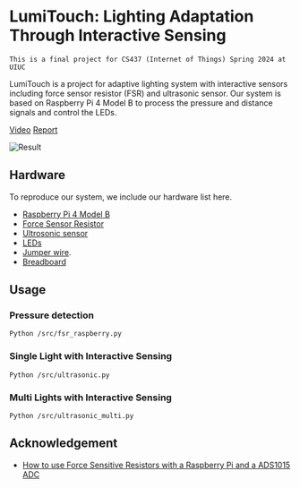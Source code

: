# LumiTouch: Lighting Adaptation Through Interactive Sensing

`This is a final project for CS437 (Internet of Things) Spring 2024 at UIUC`  

LumiTouch is a project for adaptive lighting system with interactive sensors including force sensor resistor (FSR) and ultrasonic sensor. Our system is based on Raspberry Pi 4 Model B to process the pressure and distance signals and control the LEDs. 

[Video](https://drive.google.com/file/d/1xwM0cCyaitssnh8i8X5o6ZnUSOekoxKG/view) [Report](/assets/CS437_final.pdf)

![Result](/assets/results.png)

## Hardware

To reproduce our system, we include our hardware list here.

- [Raspberry Pi 4 Model B](https://www.amazon.com/Raspberry-Model-2019-Quad-Bluetooth/dp/B07TC2BK1X/?th=1)
- [Force Sensor Resistor](https://www.amazon.com/gp/product/B00B887DBC/ref=ox_sc_rp_title_rp_1?smid=&psc=1&pf_rd_p=a31e89a8-26da-4517-9344-bed7a347818e&pd_rd_wg=lWrQs&pd_rd_i=B00B887DBC&pd_rd_w=4JFQh&content-id=amzn1.sym.a31e89a8-26da-4517-9344-bed7a347818e&pd_rd_r=M8YXHJD3M17RTNNPGG53)
- [Ultrosonic sensor](https://www.amazon.com/Ultrasonic-Distance-Transmitter-Receiver-MEGA2560/dp/B07PFCVM9D/ref=sr_1_2_sspa?crid=1NZS60W6M6R9B&dib=eyJ2IjoiMSJ9.E2SIkElJhtFWCJCHL5Q6Y3vyMcZDuOOj1lHVUVIASi8LzqXYBZM-F-m0eAwK81wRRgms80CS4qPrBF7Rcu3Wa-5trjq5y7geeSSaH4WkjwtGTP6RwCU5uOJudILfInA_v-lSPZxCSuRHeEDtMnf--HqA9lpakDKEJGKkyURMN66gOchTH3_7XC3aygGJdPhBcsuRWGHFp2BDhXTaan9ett2tPOnpJ4-q2TRRsksTvHM.FkAg6R0gnlDbgTkGmq56ViKqcdwyfoDXgLhLk3SzpzQ&dib_tag=se&keywords=ultrasonic+sensor&qid=1714969087&sprefix=ultrasonic+sensor%2Caps%2C81&sr=8-2-spons&sp_csd=d2lkZ2V0TmFtZT1zcF9hdGY&psc=1)
- [LEDs](https://www.amazon.com/dp/B07PG84V17?ref=ppx_yo2ov_dt_b_product_details&th=1)
- [Jumper wire](https://www.amazon.com/Elegoo-EL-CP-004-Multicolored-Breadboard-arduino/dp/B01EV70C78/ref=sr_1_3_sspa?crid=S9DNVB4ABY8P&dib=eyJ2IjoiMSJ9.q-Pd8h6QV_QsVCQvh3sPUCmjtfxnhG7-b0_O6MwzKaqTnL8KhOW6LJ-3w7F0XBQNJINSHxVsUG5B5KNmFW-U-zRKK6B4NT5aijS7Mq5P5mFpCWui0zgYoUOX2jKaXKcJs1pggnIGQoLXMvJ2s69qQaIhahTZqN-DffmtnFwycPU1PJ4aLO1v9DCVKAmfeEuHNQcg6jC07goV5hau8nOH9A65da7S46PgWwOgMBqPVMcAddLxmxGaWsKusEQU-S8JnDfN60ZIZ3y70YRBhViLREop2yvNZB8JG_7QFkprxtk.AnPQPPakRwT-bemjlR1slT4rN-veDXzFayih25KMqWs&dib_tag=se&keywords=jumper+wire&qid=1714969177&s=hi&sprefix=jumper+wire%2Ctools%2C77&sr=1-3-spons&sp_csd=d2lkZ2V0TmFtZT1zcF9hdGY&psc=1).
- [Breadboard](https://www.amazon.com/EL-CP-003-Breadboard-Solderless-Distribution-Connecting/dp/B01EV6LJ7G/ref=sr_1_2_sspa?dib=eyJ2IjoiMSJ9.0XjhQpvsxVGvVwki4XDjTQ1NwlQgUbmPkISrVDMlHvUJ74nv754rZAUCzJ7kgtUDf69eG2ZWZWGIyB7vcX6DrfRQsvRE5Y6nBYHKO0GjEzly97yXZFH1kIuG22RXmAgdDWdyWmF4j-Ls-nibY0WK23wWJ3ejG4UTci44b910zCBA8g0qw7atUayr4oDgGI0T0NJF5D-hoS-DGQ7PwztIJReIth1MW1P8tnEzI7DmZmY.rzbqyWbg1d5iXKyCH5f8G97qX3Oz65M3FymNBd56tmY&dib_tag=se&keywords=breadboard&qid=1714969210&sr=8-2-spons&sp_csd=d2lkZ2V0TmFtZT1zcF9hdGY&psc=1)

## Usage

### Pressure detection
```shell
Python /src/fsr_raspberry.py
```

### Single Light with Interactive Sensing
```shell
Python /src/ultrasonic.py
```

### Multi Lights with Interactive Sensing
```shell
Python /src/ultrasonic_multi.py
```

## Acknowledgement
- [How to use Force Sensitive Resistors with a Raspberry Pi and a ADS1015 ADC](https://www.youtube.com/watch?v=SX0636jmktM)
